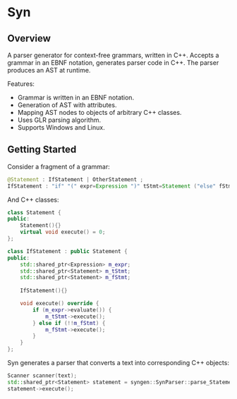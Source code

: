 Syn
===

## Overview

A parser generator for context-free grammars, written in C++. Accepts a grammar in an EBNF notation, generates parser code in C++. The parser produces an AST at runtime.

Features:
* Grammar is written in an EBNF notation.
* Generation of AST with attributes.
* Mapping AST nodes to objects of arbitrary C++ classes.
* Uses GLR parsing algorithm.
* Supports Windows and Linux.

## Getting Started

Consider a fragment of a grammar:
```Java
@Statement : IfStatement | OtherStatement ;
IfStatement : "if" "(" expr=Expression ")" tStmt=Statement ("else" fStmt=Statement)? ;
```

And C++ classes:
```C++
class Statement {
public:
    Statement(){}
    virtual void execute() = 0;
};

class IfStatement : public Statement {
public:
    std::shared_ptr<Expression> m_expr;
    std::shared_ptr<Statement> m_tStmt;
    std::shared_ptr<Statement> m_fStmt;
    
    IfStatement(){}

    void execute() override {
        if (m_expr->evaluate()) {
            m_tStmt->execute();
        } else if (!!m_fStmt) {
            m_fStmt->execute();
        }
    }   
};
```

Syn generates a parser that converts a text into corresponding C++ objects:
```C++
Scanner scanner(text);
std::shared_ptr<Statement> statement = syngen::SynParser::parse_Statement(scanner);
statement->execute();
```
